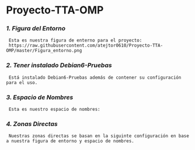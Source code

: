 # Proyecto-TTA-OMP

### *1. Figura del Entorno*
     Esta es nuestra figura de enterno para el proyecto:
     https://raw.githubusercontent.com/atejtor0610/Proyecto-TTA-OMP/master/Figura_entorno.png
### *2. Tener instalado Debian6-Pruebas*
     Está instalado Debian6-Pruebas además de contener su configuración para el uso.
     
### *3. Espacio de Nombres*
     Esta es nuestro espacio de nombres:
     
### *4. Zonas Directas*
     Nuestras zonas directas se basan en la siguinte configuración en base a nuestra figura de entorno y espacio de nombres.
     
